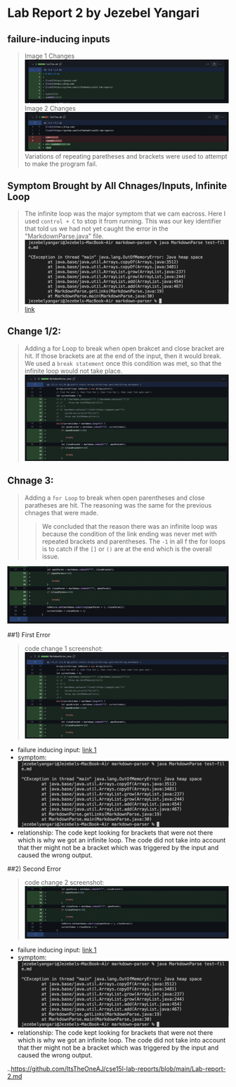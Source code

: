 # Lab Report 2 by Jezebel Yangari

## failure-inducing inputs
>Image 1 Changes
![Image](full_lab2_4.png)
>Image 2 Changes
![Image](full_lab2_3.png)
>Variations of repeating paretheses and brackets were used to attempt to make the program fail.

## Symptom Brought by All Chnages/Inputs, Infinite Loop
> The infinite loop was the major symptom that we cam eacross. Here I used `control + C` to stop it from running. This was our key identifier that told us we had not yet caught the error in the "MarkdownParse.java" file.
![Image](lab2_infiniteloop.png)
[link](https://github.com/ItsTheOneAJ/markdown-parser/blob/main/testTwo.md)


## Change 1/2: 
> Adding a for Loop to break when open brakcet and close bracket are hit.
> If those brackets are at the end of the input, then it would break.
> We used a `break statement` once this condition was met, so that the infinite loop would not take place. 
![Image](full_lab2_1.png)

## Chnage 3:
> Adding a `for Loop` to break when open parentheses and close paratheses are hit.
> The reasoning was the same for the previous chnages that were made.
> > We concluded that the reason there was an infinite loop was because the condition of the link ending was never met with repeated brackets and parentheses. The `-1` in all f the for loops is to catch if the `[]` or `()` are at the end which is the overall issue.

![Image](full_lab2_2.png)

##1) First Error
> code change 1 screenshot: 
![Image](full_lab2_1.png)
- failure inducing input: [link 1](https://github.com/ItsTheOneAJ/markdown-parser/blob/main/testTwo-copy.md)
- symptom: ![Image](lab2_infiniteloop.png)
- relationship: The code kept looking for brackets that were not there which is why we got an infinite loop. The code did not take into account that ther might not be a bracket which was triggered by the input and caused the wrong output.

##2) Second Error
> code change 2 screenshot: 
![Image](full_lab2_2.png)
- failure inducing input: [link 1](https://github.com/ItsTheOneAJ/markdown-parser/blob/main/testTwo-copy.md)
- symptom: ![Image](lab2_infiniteloop.png)
- relationship: The code kept looking for brackets that were not there which is why we got an infinite loop. The code did not take into account that ther might not be a bracket which was triggered by the input and caused the wrong output.

..https://github.com/ItsTheOneAJ/cse15l-lab-reports/blob/main/Lab-report-2.md

